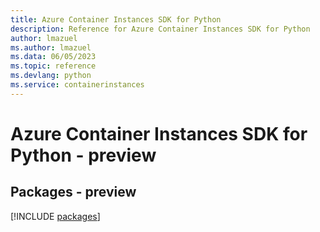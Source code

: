 ```yaml
---
title: Azure Container Instances SDK for Python
description: Reference for Azure Container Instances SDK for Python
author: lmazuel
ms.author: lmazuel
ms.data: 06/05/2023
ms.topic: reference
ms.devlang: python
ms.service: containerinstances
---
```

# Azure Container Instances SDK for Python - preview
## Packages - preview
[!INCLUDE [packages](container-instances-index.md)]